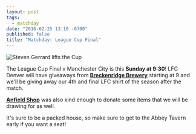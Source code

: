 ```yaml
---
layout: post
tags: 
  - matchday
date: "2016-02-25 13:10 -0700"
published: false
title: "Matchday: League Cup Final"
---
```


![Steven Gerrard lifts the Cup]({{site.url}}/images/league-cup-final-stevie.jpg)

The League Cup Final v Manchester City is this **Sunday at 9:30**! LFC Denver will have giveaways from **[Breckenridge Brewery](http://www.breckbrew.com)** starting at 9 and we'll be giving away our 4th and final LFC shirt of the season after the match.

**[Anfield Shop](http://www.anfieldshop.com)** was also kind enough to donate some items that we will be drawing for as well.

It's sure to be a packed house, so make sure to get to the Abbey Tavern early if you want a seat!
